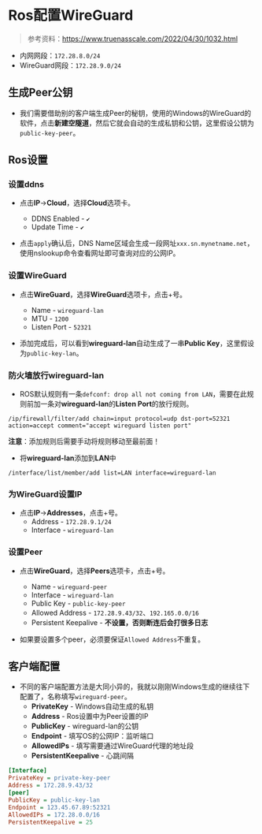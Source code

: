 # Ros配置WireGuard

> 参考资料：<https://www.truenasscale.com/2022/04/30/1032.html>

+ 内网网段：`172.28.8.0/24`
+ WireGuard网段：`172.28.9.0/24`

## 生成Peer公钥

+ 我们需要借助别的客户端生成Peer的秘钥，使用的Windows的WireGuard的软件，点击**新建空隧道**，然后它就会自动的生成私钥和公钥，这里假设公钥为`public-key-peer`。

## Ros设置

### 设置ddns

+ 点击**IP**->**Cloud**，选择**Cloud**选项卡。
  + DDNS Enabled - `✔`
  + Update Time - `✔`

+ 点击`apply`确认后，DNS Name区域会生成一段网址`xxx.sn.mynetname.net`，使用nslookup命令查看网址即可查询对应的公网IP。

### 设置WireGuard

+ 点击**WireGuard**，选择**WireGuard**选项卡，点击+号。
  + Name - `wireguard-lan`
  + MTU - `1200`
  + Listen Port - `52321`

+ 添加完成后，可以看到**wireguard-lan**自动生成了一串**Public Key**，这里假设为`public-key-lan`。

### 防火墙放行wireguard-lan

+ ROS默认规则有一条`defconf: drop all not coming from LAN`，需要在此规则前加一条对**wireguard-lan**的**Listen Port**的放行规则。

```shell
/ip/firewall/filter/add chain=input protocol=udp dst-port=52321 action=accept comment="accept wireguard listen port"
```

**注意**：添加规则后需要手动将规则移动至最前面！

+ 将**wireguard-lan**添加到**LAN**中

```shell
/interface/list/member/add list=LAN interface=wireguard-lan
```

### 为WireGuard设置IP

+ 点击**IP**->**Addresses**，点击+号。
  + Address - `172.28.9.1/24`
  + Interface - `wireguard-lan`

### 设置Peer

+ 点击**WireGuard**，选择**Peers**选项卡，点击+号。
  + Name - `wireguard-peer`
  + Interface - `wireguard-lan`
  + Public Key - `public-key-peer`
  + Allowed Address - `172.28.9.43/32`、`192.165.0.0/16`
  + Persistent Keepalive - **不设置，否则断连后会打很多日志**

+ 如果要设置多个peer，必须要保证`Allowed Address`不重复。

## 客户端配置

+ 不同的客户端配置方法是大同小异的，我就以刚刚Windows生成的继续往下配置了，名称填写`wireguard-peer`。
  + **PrivateKey** - Windows自动生成的私钥
  + **Address** - Ros设置中为Peer设置的IP
  + **PublicKey** - wireguard-lan的公钥
  + **Endpoint** - 填写OS的公网IP：监听端口
  + **AllowedIPs** - 填写需要通过WireGuard代理的地址段
  + **PersistentKeepalive** - 心跳间隔

```ini
[Interface]
PrivateKey = private-key-peer
Address = 172.28.9.43/32
[peer]
PublicKey = public-key-lan
Endpoint = 123.45.67.89:52321
AllowedIPs = 172.28.0.0/16
PersistentKeepalive = 25
```
